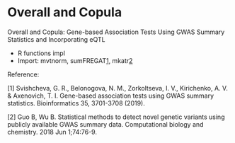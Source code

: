 # Overall and Copula
Overall and Copula: Gene-based Association Tests Using GWAS Summary Statistics and Incorporating eQTL
* R functions impl
* Import: mvtnorm, sumFREGAT[1](https://cran.r-project.org/web/packages/sumFREGAT/index.html), mkatr[2](https://github.com/baolinwu/mkatr)

Reference:

[1] Svishcheva, G. R., Belonogova, N. M., Zorkoltseva, I. V., Kirichenko, A. V. & Axenovich, T. I. Gene-based association tests using GWAS summary statistics. Bioinformatics 35, 3701-3708 (2019).

[2] Guo B, Wu B. Statistical methods to detect novel genetic variants using publicly available GWAS summary data. Computational biology and chemistry. 2018 Jun 1;74:76-9.
